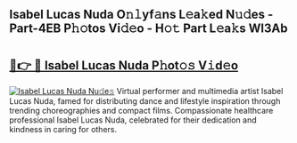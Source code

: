 ## Isabel Lucas Nuda O𝚗𝚕yf𝚊ns L𝚎a𝚔ed N𝚞𝚍es - Part-4EB P𝚑𝚘tos Vi𝚍𝚎o - H𝚘𝚝 Part L𝚎a𝚔s Wl3Ab

# <h2><a href="http://kf5l6g.oniu.top/?m=Isabel+Lucas+Nuda">🔗👉 🔴 Isabel Lucas Nuda P𝚑ot𝚘𝚜 V𝚒d𝚎o</a></h2>

[![Isabel Lucas Nuda Nu𝚍e𝚜](https://i.imgur.com/0qMVB7G.gif)](http://kf5l6g.oniu.top/?m=Isabel+Lucas+Nuda)
Virtual performer and multimedia artist Isabel Lucas Nuda, famed for distributing dance and lifestyle inspiration through trending choreographies and compact films. Compassionate healthcare professional Isabel Lucas Nuda, celebrated for their dedication and kindness in caring for others.  
